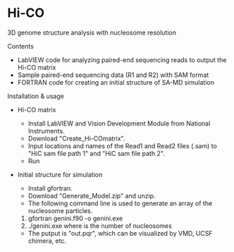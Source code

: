 # Hi-CO
3D genome structure analysis with nucleosome resolution 

Contents
- LabVIEW code for analyzing paired-end sequencing reads to output the Hi-CO matrix
- Sample paired-end sequencing data (R1 and R2) with SAM format
- FORTRAN code for creating an initial structure of SA-MD simulation

Installation & usage

- Hi-CO matrix 
  - Install LabVIEW and Vision Development Module from National Instruments.
  - Download "Create_Hi-COmatrix".
  - Input locations and names of the Read1 and Read2 files (.sam) to "HiC sam file path 1" and "HiC sam file path 2".
  - Run
  
- Initial structure for simulation
  - Install gfortran.
  - Download "Generate_Model.zip" and unzip.
  - The following command line is used to generate an array of the nucleosome particles.
  1)  gfortran genini.f90 -o genini.exe
  2)  ./genini.exe <N>
	where <N> is the number of nucleosomes
  - The putput is "out.pqr", which can be visualized by VMD, UCSF chimera, etc.
